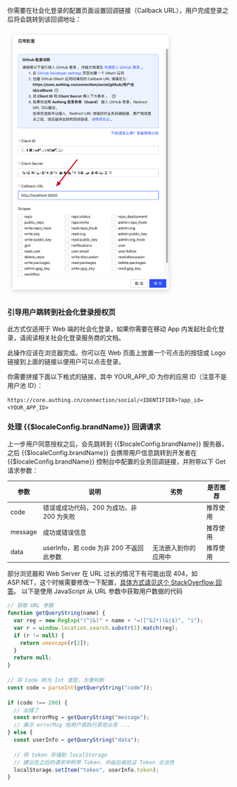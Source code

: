 
你需要在社会化登录的配置页面设置回调链接（Callback URL），用户完成登录之后将会跳转到该回调地址：

<img src="../../images/social-connection-redirect-url.png" height="600px">

### 引导用户跳转到社会化登录授权页

此方式仅适用于 Web 端的社会化登录，如果你需要在移动 App 内发起社会化登录，请阅读相关社会化登录服务商的文档。

此操作应该在浏览器完成。你可以在 Web 页面上放置一个可点击的按钮或 Logo 链接到上面的链接以便用户可以点击登录。

你需要拼接下面以下格式的链接，其中 YOUR_APP_ID 为你的应用 ID（注意不是用户池 ID）：

`https://core.authing.cn/connection/social/<IDENTIFIER>?app_id=<YOUR_APP_ID>`

### 处理 {{$localeConfig.brandName}} 回调请求

上一步用户同意授权之后，会先跳转到 {{$localeConfig.brandName}} 服务器，之后 {{$localeConfig.brandName}} 会携带用户信息跳转到开发者在 {{$localeConfig.brandName}} 控制台中配置的业务回调链接，并附带以下 Get 请求参数：

| 参数                   | 说明                                      | 劣势                                                | 是否推荐   |
|------------------------|-------------------------------------------|-----------------------------------------------------|------------|
| code                   | 错误或成功代码，200 为成功，非 200 为失败 |                                                     | 推荐使用   |
| message                | 成功或错误信息                            |                                                     | 推荐使用   |
| data                   | userInfo，若 code 为非 200 不返回此参数   | 无法嵌入到你的应用中                                | 推荐使用   |

部分浏览器和 Web Server 在 URL 过长的情况下有可能出现 404，如 ASP.NET，这个时候需要修改一下配置，[具体方式请见这个 StackOverflow 回答](https://stackoverflow.com/questions/28681366/in-asp-net-mvc-would-a-querystring-too-long-result-in-404-file-not-found-error/28681600)。
以下是使用 JavaScript 从 URL 参数中获取用户数据的代码

```javascript
// 获取 URL 参数
function getQueryString(name) {
  var reg = new RegExp("(^|&)" + name + "=([^&]*)(&|$)", "i");
  var r = window.location.search.substr(1).match(reg);
  if (r != null) {
    return unescape(r[2]);
  }
  return null;
}

// 将 Code 转为 Int 类型，方便判断
const code = parseInt(getQueryString("code"));

if (code !== 200) {
  // 出错了
  const errorMsg = getQueryString("message");
  // 展示 errorMsg 给用户或执行其他业务 ...
} else {
  const userInfo = getQueryString("data");

  // 将 token 存储到 localStorage
  // 建议在之后的请求中附带 Token，并由后端验证 Token 合法性
  localStorage.setItem("token", userInfo.token);
}
```
